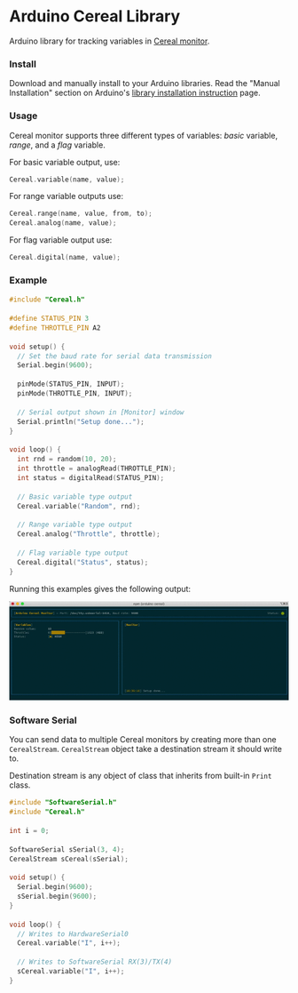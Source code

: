 # Arduino Cereal Library

Arduino library for tracking variables in [Cereal monitor](../README.md).

### Install

Download and manually install to your Arduino libraries. Read the "Manual Installation" section on Arduino's [library installation instruction](https://www.arduino.cc/en/Guide/Libraries) page.

### Usage

Cereal monitor supports three different types of variables: *basic* variable, *range*, and a *flag* variable.

For basic variable output, use:
```cpp
Cereal.variable(name, value);
```

For range variable outputs use: 
```cpp
Cereal.range(name, value, from, to);
Cereal.analog(name, value);
```

For flag variable output use:
```cpp
Cereal.digital(name, value);
``` 

### Example

```cpp
#include "Cereal.h"

#define STATUS_PIN 3
#define THROTTLE_PIN A2

void setup() {
  // Set the baud rate for serial data transmission 
  Serial.begin(9600);
  
  pinMode(STATUS_PIN, INPUT);
  pinMode(THROTTLE_PIN, INPUT);
   
  // Serial output shown in [Monitor] window
  Serial.println("Setup done...");
}

void loop() {
  int rnd = random(10, 20);
  int throttle = analogRead(THROTTLE_PIN);
  int status = digitalRead(STATUS_PIN);
  
  // Basic variable type output
  Cereal.variable("Random", rnd);
  
  // Range variable type output
  Cereal.analog("Throttle", throttle);
  
  // Flag variable type output
  Cereal.digital("Status", status);
}

```

Running this examples gives the following output:

![image](../images/demo.gif)

### Software Serial

You can send data to multiple Cereal monitors by creating more than one `CerealStream`.
`CerealStream` object take a destination stream it should write to.

Destination stream is any object of class that inherits from built-in `Print` class.

```cpp
#include "SoftwareSerial.h"
#include "Cereal.h"

int i = 0;

SoftwareSerial sSerial(3, 4);
CerealStream sCereal(sSerial);

void setup() {
  Serial.begin(9600);
  sSerial.begin(9600);
}

void loop() {
  // Writes to HardwareSerial0
  Cereal.variable("I", i++);

  // Writes to SoftwareSerial RX(3)/TX(4)
  sCereal.variable("I", i++);
}

```
